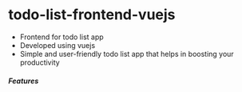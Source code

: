 # todo-list-frontend-vuejs
- Frontend for todo list app 
- Developed using vuejs
- Simple and user-friendly todo list app that helps in 
  boosting your productivity

##### Features

